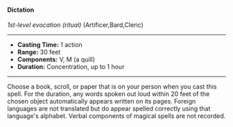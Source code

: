 #### Dictation
*1st-level evocation* *(ritual)* (Artificer,Bard,Cleric)
___
- **Casting Time:** 1 action
- **Range:** 30 feet
- **Components:** V, M (a quill)
- **Duration:** Concentration, up to 1 hour
---
Choose a book, scroll, or paper that is on your
person when you cast this spell. For the duration,
any words spoken out loud within 20 feet of the
chosen object automatically appears written on its
pages. Foreign languages are not translated but do
appear spelled correctly using that language's
alphabet. Verbal components of magical spells are
not recorded.
